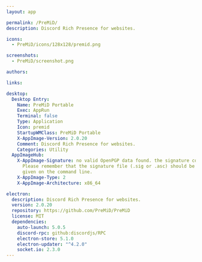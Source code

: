 ```yaml
---
layout: app

permalink: /PreMiD/
description: Discord Rich Presence for websites.

icons:
  - PreMiD/icons/128x128/premid.png

screenshots:
  - PreMiD/screenshot.png

authors:

links:

desktop:
  Desktop Entry:
    Name: PreMiD Portable
    Exec: AppRun
    Terminal: false
    Type: Application
    Icon: premid
    StartupWMClass: PreMiD Portable
    X-AppImage-Version: 2.0.20
    Comment: Discord Rich Presence for websites.
    Categories: Utility
  AppImageHub:
    X-AppImage-Signature: no valid OpenPGP data found. the signature could not be verified.
      Please remember that the signature file (.sig or .asc) should be the first file
      given on the command line.
    X-AppImage-Type: 2
    X-AppImage-Architecture: x86_64

electron:
  description: Discord Rich Presence for websites.
  version: 2.0.20
  repository: https://github.com/PreMiD/PreMiD
  license: MIT
  dependencies:
    auto-launch: 5.0.5
    discord-rpc: github:discordjs/RPC
    electron-store: 5.1.0
    electron-updater: "^4.2.0"
    socket.io: 2.3.0
---
```

